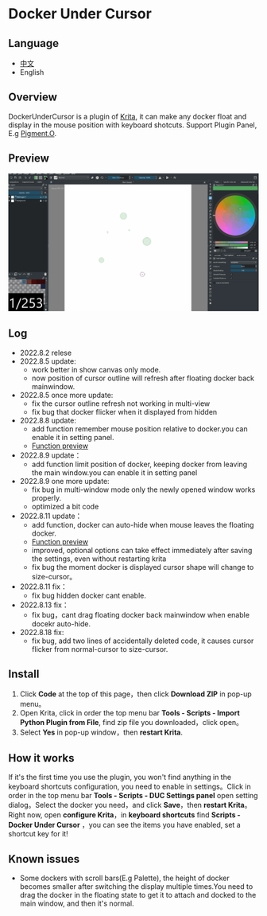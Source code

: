 # Docker Under Cursor

## Language

- [中文](/README__ZH.md)
- English

## Overview

DockerUnderCursor is a plugin of [Krita](https://krita.org/), it can make any docker float and display in the mouse position with keyboard shotcuts. Support Plugin Panel, E.g [Pigment.O](https://github.com/EyeOdin/Pigment.O).

## Preview

![This is an image](https://github.com/Aqaao/DockerUnderCursor/blob/main/IMAGE/Preview.gif)

## Log

- 2022.8.2 relese
- 2022.8.5 update:
  - work better in show canvas only mode.
  - now position of cursor outline will refresh after floating docker back mainwindow.
- 2022.8.5 once more update:
  - fix the cursor outline refresh not working in multi-view
  - fix bug that docker flicker when it displayed from hidden
- 2022.8.8 update:
  - add function remember mouse position relative to docker.you can enable it in setting panel. 
  - [Function preview](https://github.com/Aqaao/DockerUnderCursor/blob/main/IMAGE/NewFunction.gif)
- 2022.8.9 update：
  - add function limit position of docker, keeping docker from leaving the main window.you can enable it in setting panel
- 2022.8.9 one more update:
  - fix bug in multi-window mode only the newly opened window works properly.
  - optimized a bit code
- 2022.8.11 update：
  - add function, docker can auto-hide when mouse leaves the floating docker. 
  - [Function preview](https://github.com/Aqaao/DockerUnderCursor/blob/main/IMAGE/auto-hide.gif)
  - improved, optional options can take effect immediately after saving the settings, even without restarting krita
  - fix bug the moment docker is displayed cursor shape will change to size-cursor。
- 2022.8.11 fix：
  - fix bug hidden docker cant enable.
- 2022.8.13 fix：
  - fix bug，cant drag floating docker back mainwindow when enable docekr auto-hide.
- 2022.8.18 fix:
  - fix bug, add two lines of accidentally deleted code, it causes cursor flicker from normal-cursor to size-cursor.

## Install

1. Click **Code** at the top of this page，then click **Download ZIP** in pop-up menu。
2. Open Krita, click in order the top menu bar **Tools \- Scripts \- Import Python Plugin from File**, find zip file you downloaded，click open。
3. Select **Yes** in pop-up window，then **restart Krita**.

## How it works

If it's the first time you use the plugin, you won't find anything in the keyboard shortcuts configuration, you need to enable in settings。Click in order in the top menu bar **Tools \- Scripts \- DUC Settings panel** open setting dialog。Select the docker you need，and click **Save**，then **restart Krita**。Right now, open **configure Krita**，in **keyboard shortcuts** find **Scripts - Docker Under Cursor** ，you can see the items you have enabled, set a shortcut key for it!

## Known issues

- Some dockers with scroll bars(E.g Palette), the height of docker becomes smaller after switching the display multiple times.You need to drag the docker in the floating state to get it to attach and docked to the main window, and then it's normal.
  
